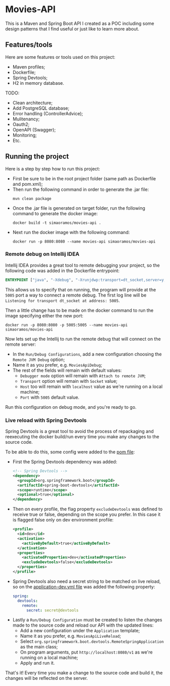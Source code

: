 # **Movies-API**
This is a Maven and Spring Boot API I created as a POC including some design patterns that I find useful or just like to learn more about.

## **Features/tools**
Here are some features or tools used on this project:
* Maven profiles;
* Dockerfile;
* Spring Devtools;
* H2 in memory database.

TODO:
* Clean architecture;
* Add PostgreSQL database;
* Error handling (ControllerAdvice);
* Mulitenancy;
* Oauth2;
* OpenAPI (Swagger);
* Monitoring;
* Etc.

## **Running the project**
Here is a step by step how to run this project:
* First be sure to be in the root project folder (same path as Dockerfile and pom.xml);
* Then run the following command in order to generate the .jar file:
    ```shell
    mvn clean package
    ```
* Once the .jar file is generated on target folder, run the following command to generate the docker image:
    ```shell
    docker build -t simaoramos/movies-api .
    ```
* Next run the docker image with the following command: 
    ```shell
    docker run -p 8080:8080 --name movies-api simaoramos/movies-api
    ```

### **Remote debug on Intellij IDEA**
Intellij IDEA provides a great tool to remote debugging your project, so the following code was added in the Dockerfile entrypoint:
```dockerfile
ENTRYPOINT ["java", "-Xdebug", "-Xrunjdwp:transport=dt_socket,server=y,suspend=n,address=*:5005", "-jar", "/movies-api.jar"]
```

This allows us to specify that on running, the program will provide at the `5005` port a way to connect a remote debug.
The first log line will be `Listening for transport dt_socket at address: 5005`.

Then a little change has to be made on the docker command to run the image specifying either the new port:
```shell
docker run -p 8080:8080 -p 5005:5005 --name movies-api simaoramos/movies-api
```

Now lets set up the Intellij to run the remote debug that will connect on the remote server:
* In the `Run/Debug Configurations`, add a new configuration choosing the `Remote JVM Debug` option;
* Name it as you prefer, e.g. `MoviesApiDebug`;
* The rest of the fields will remain with default values:
  * `Debugger mode` option will remain with `Attach to remote JVM`;
  * `Transport` option will remain with `Socket` value;
  * `Host` too will remain with `localhost` value as we're running on a local machine;
  * `Port` with `5005` default value.

Run this configuration on debug mode, and you're ready to go.

### **Live reload with Spring Devtools**
Spring Devtools is a great tool to avoid the process of repackaging and reexecuting the docker build/run every time you make any changes to the source code.

To be able to do this, some config were added to the [pom file](pom.xml):
* First the Spring Devtools dependency was added:
  ```xml
  <!-- Spring Devtools -->
  <dependency>
    <groupId>org.springframework.boot</groupId>
    <artifactId>spring-boot-devtools</artifactId>
    <scope>runtime</scope>
    <optional>true</optional>
  </dependency>
  ```
* Then on every profile, the flag property `excludeDevtools` was defined to receive true or false, depending on the scope you prefer. In this case it is flagged false only on dev environment profile:
  ```xml
  <profile>
    <id>dev</id>
    <activation>
      <activeByDefault>true</activeByDefault>
    </activation>
    <properties>
      <activatedProperties>dev</activatedProperties>
      <excludeDevtools>false</excludeDevtools>
    </properties>
  </profile>
  ```
* Spring Devtools also need a secret string to be matched on live reload, so on the [application-dev.yml file](/src/main/resources/application-dev.yml) was added the following property:
  ```yaml
  spring:
    devtools:
      remote:
        secret: secret@devtools
  ```
* Lastly a `Run/Debug Configuration` must be created to listen the changes made to the source code and reload our API with the updated lines:
  * Add a new configuration under the `Application` template;
  * Name it as you prefer, e.g. `MoviesApiLiveReload`;
  * Select `org.springframework.boot.devtools.RemoteSpringApplication` as the main class;
  * On program arguments, put `http://localhost:8080/v1` as we're running on a local machine;
  * Apply and run it.

That's it! Every time you make a change to the source code and build it, the changes will be reflected on the server.